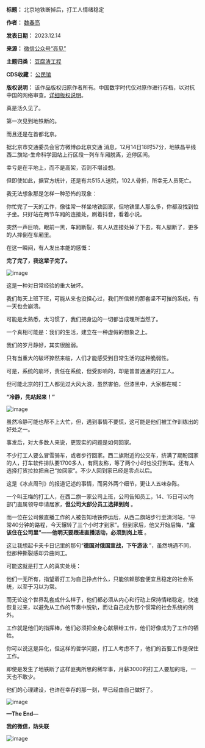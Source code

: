 

**标题：** 北京地铁断掉后，打工人情绪稳定  

**作者：** [魏春亮](https://chinadigitaltimes.net/space/魏春亮)  

**发表日期：** 2023.12.14  

**来源：** [微信公众号“亮见”](https://mp.weixin.qq.com/s/F2DyBxaTEMjuIfYBmNEwNQ)  

**主题归类：** [豆腐渣工程](https://chinadigitaltimes.net/space/豆腐渣工程)  

**CDS收藏：** [公民馆](https://chinadigitaltimes.net/space/%E5%85%AC%E6%B0%91%E9%A6%86)  

**版权说明：** 该作品版权归原作者所有。中国数字时代仅对原作进行存档，以对抗中国的网络审查。[详细版权说明](https://chinadigitaltimes.net/chinese/copyright)。


真是活久见了。


第一次见到地铁断的。


而且还是在首都北京。


据北京市交通委员会官方微博@北京交通 消息，12月14日18时57分，地铁昌平线西二旗站-生命科学园站上行区段一列车车厢脱离，迫停区间。


幸亏是在平地上，而不是高架，否则不堪设想。


但即使如此，据官方统计，还是有共515人送院，102人骨折，所幸无人员死亡。


我无法想象那是怎样一种恐怖的现象：


你忙完了一天的工作，像往常一样坐地铁回家，但地铁里人那么多，你都没找到位子坐。只好站在两节车厢的连接处，刷着抖音，看着小说。


突然一声巨响，眼前一黑，车厢断裂，有人从连接处掉了下去，有人腿断了，更多的人摔倒在车厢里。


在这一瞬间，有人发出本能的感慨：


**完了完了，我这辈子完了。** 


![image](https://chinadigitaltimes.net/chinese/files/2023/12/post-703327-657e82b1d7402.png)


这是一种对日常经验的重大破坏。


我们每天上班下班，可能从来也没担心过，我们所信赖的那套坚不可摧的系统，有一天也会崩溃。


可能是太熟悉，太习惯了，我们把身边的一切都当成理所当然了。


一个真相可能是：我们的生活，建立在一种虚假的想象之上。


我们的岁月静好，其实很脆弱。


只有当重大的破坏猝然来临，人们才能感受到日常生活的这种脆弱性。


可是，系统的崩坏，责任在系统，但受影响的，却是普普通通的打工人。


但可能北京的打工人都见过大风大浪，虽然害怕，但漆黑中，大家都在喊：


**“冷静，先站起来！”** 


![image](https://chinadigitaltimes.net/chinese/files/2023/12/post-703327-657e82b1f2ba9.png)


虽然冷静可能也帮不上大忙，但，遇到事情不要慌，这可能是他们被工作训练出的好处之一。


事发后，对大多数人来说，更现实的问题是如何回家。


不少打工人要么冒雪骑车，或者步行回家。西二旗附近的公交车，挤满了期盼回家的人，打车软件排队要1700多人，有网友称，等了两个小时也没打到车。还有人选择打货拉拉把自己“拉回家”。不少人回到家已经是零点以后。


这是《冰点周刊》的报道记述的事情，而另外两个细节，更让人五味杂陈。


一个叫王梅的打工人，在西二旗一家公司上班，公司告知员工，14、15日可以向部门直属领导申请居家，**但公司大部分员工选择到岗** 。


而一位在公司做直播工作的人被告知地铁停运后，从西二旗站步行至清河站，“平常40分钟的路程，今天辗转了三个小时才到家”。但到家后，他又开始后悔，**“应该住在公司里”——他明天要跟进直播活动，必须到岗上班** 。


这让我想起卡夫卡日记里的那句“**德国对俄国宣战，下午游泳** ”，虽然境遇不同，但那种撕裂感却异曲同工。


可能这就是打工人的真实处境：


他们一无所有，指望着打工为自己挣点什么，只能依赖那套便宜且稳定的社会系统，以至于习以为常。


而无论这个世界乱套成什么样子，他们都必须从内心和行动上保持情绪稳定，快速恢复过来，以避免从工作的节奏中脱轨，而让自己成为那个惯常的社会系统的例外。


工作就是他们的指挥棒，他们必须把全身心献祭给工作，他们好像成为了工作的牺牲。


你可以说这是异化，但这样的哲学问题，打工人考虑不了，他们的首要工作是保住工作。


即使是发生了地铁断了这样匪夷所思的稀罕事，月薪3000的打工人要加的班，一天也不敢少。


他们的心理建设，也许在幸存的那一刻，早已经由自己做好了。


![image](https://chinadigitaltimes.net/chinese/files/2023/12/post-703327-657e82b20a705.)


**—The End—** 


**我的微信，防失联** 


![image](https://chinadigitaltimes.net/chinese/files/2023/12/post-703327-657e82b214fe8.png)

